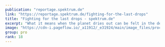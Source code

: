 ```yaml
---
publication: "reportage.spektrum.de"
link: "https://reportage.spektrum.de/fighting-for-the-last-drops"
title: "Fighting for the last drops - spektrum.de"
excerpt: "What it means when the planet dries out can be felt in the devastating drought in Kenya"
image: "https://cdn-i.pageflow.io/_a11912/_e31924/main/image_files/processed_attachments/000/449/363/v1/medium/Teaser.JPG?1665397681"
group: pro
rank: 18
---
```

